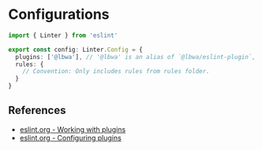 # Configurations

```ts
import { Linter } from 'eslint'

export const config: Linter.Config = {
  plugins: ['@lbwa'], // '@lbwa' is an alias of `@lbwa/eslint-plugin`, more info https://eslint.org/docs/user-guide/configuring/plugins#naming-convention
  rules: {
    // Convention: Only includes rules from rules folder.
  }
}
```

## References

- [eslint.org - Working with plugins](https://eslint.org/docs/developer-guide/working-with-plugins#configs-in-plugins)
- [eslint.org - Configuring plugins](https://eslint.org/docs/user-guide/configuring/plugins#configuring-plugins)
